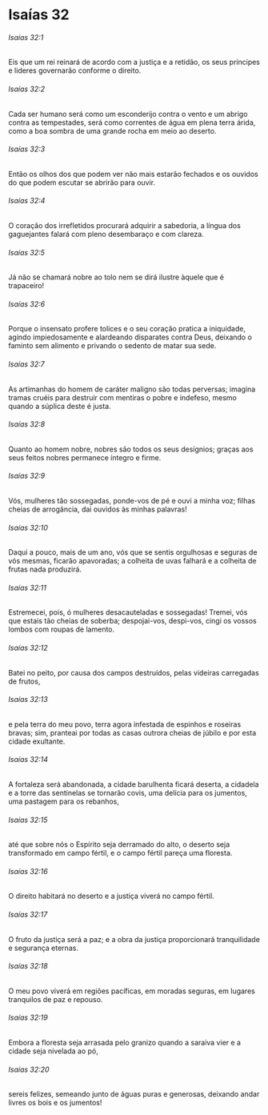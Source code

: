 # Isaías 32

###### Isaías 32:1

Eis que um rei reinará de acordo com a justiça e a retidão, os seus príncipes e lideres governarão conforme o direito.

###### Isaías 32:2

Cada ser humano será como um esconderijo contra o vento e um abrigo contra as tempestades, será como correntes de água em plena terra árida, como a boa sombra de uma grande rocha em meio ao deserto.

###### Isaías 32:3

Então os olhos dos que podem ver não mais estarão fechados e os ouvidos do que podem escutar se abrirão para ouvir.

###### Isaías 32:4

O coração dos irrefletidos procurará adquirir a sabedoria, a língua dos gaguejantes falará com pleno desembaraço e com clareza.

###### Isaías 32:5

Já não se chamará nobre ao tolo nem se dirá ilustre àquele que é trapaceiro!

###### Isaías 32:6

Porque o insensato profere tolices e o seu coração pratica a iniquidade, agindo impiedosamente e alardeando disparates contra Deus, deixando o faminto sem alimento e privando o sedento de matar sua sede.

###### Isaías 32:7

As artimanhas do homem de caráter maligno são todas perversas; imagina tramas cruéis para destruir com mentiras o pobre e indefeso, mesmo quando a súplica deste é justa.

###### Isaías 32:8

Quanto ao homem nobre, nobres são todos os seus desígnios; graças aos seus feitos nobres permanece íntegro e firme.

###### Isaías 32:9

Vós, mulheres tão sossegadas, ponde-vos de pé e ouvi a minha voz; filhas cheias de arrogância, dai ouvidos às minhas palavras!

###### Isaías 32:10

Daqui a pouco, mais de um ano, vós que se sentis orgulhosas e seguras de vós mesmas, ficarão apavoradas; a colheita de uvas falhará e a colheita de frutas nada produzirá.

###### Isaías 32:11

Estremecei, pois, ó mulheres desacauteladas e sossegadas! Tremei, vós que estais tão cheias de soberba; despojai-vos, despi-vos, cingi os vossos lombos com roupas de lamento.

###### Isaías 32:12

Batei no peito, por causa dos campos destruídos, pelas videiras carregadas de frutos,

###### Isaías 32:13

e pela terra do meu povo, terra agora infestada de espinhos e roseiras bravas; sim, pranteai por todas as casas outrora cheias de júbilo e por esta cidade exultante.

###### Isaías 32:14

A fortaleza será abandonada, a cidade barulhenta ficará deserta, a cidadela e a torre das sentinelas se tornarão covis, uma delícia para os jumentos, uma pastagem para os rebanhos,

###### Isaías 32:15

até que sobre nós o Espírito seja derramado do alto, o deserto seja transformado em campo fértil, e o campo fértil pareça uma floresta.

###### Isaías 32:16

O direito habitará no deserto e a justiça viverá no campo fértil.

###### Isaías 32:17

O fruto da justiça será a paz; e a obra da justiça proporcionará tranquilidade e segurança eternas.

###### Isaías 32:18

O meu povo viverá em regiões pacíficas, em moradas seguras, em lugares tranquilos de paz e repouso.

###### Isaías 32:19

Embora a floresta seja arrasada pelo granizo quando a saraiva vier e a cidade seja nivelada ao pó,

###### Isaías 32:20

sereis felizes, semeando junto de águas puras e generosas, deixando andar livres os bois e os jumentos!

